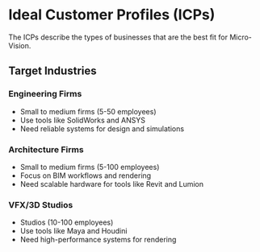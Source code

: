 # Ideal Customer Profiles (ICPs)

The ICPs describe the types of businesses that are the best fit for Micro-Vision.

## Target Industries

### Engineering Firms
* Small to medium firms (5-50 employees)
* Use tools like SolidWorks and ANSYS
* Need reliable systems for design and simulations

### Architecture Firms
* Small to medium firms (5-100 employees)
* Focus on BIM workflows and rendering
* Need scalable hardware for tools like Revit and Lumion

### VFX/3D Studios
* Studios (10-100 employees)
* Use tools like Maya and Houdini
* Need high-performance systems for rendering